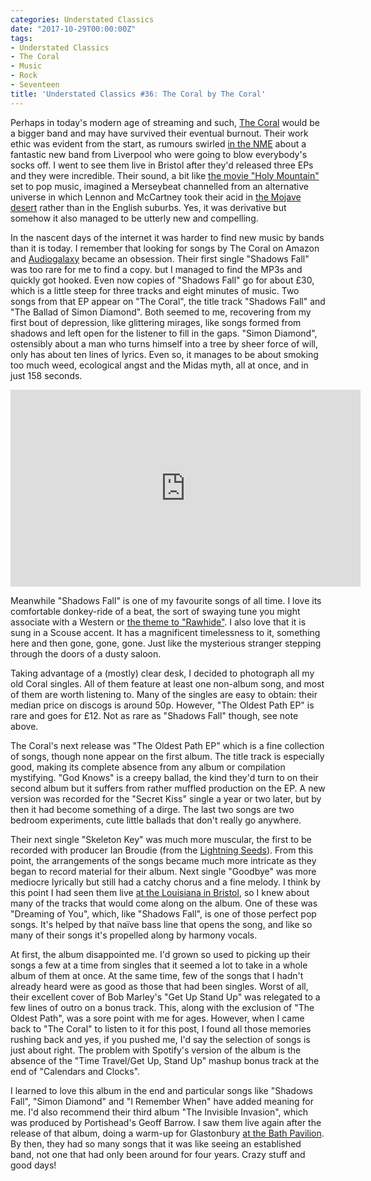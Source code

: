 ```yaml
---
categories: Understated Classics
date: "2017-10-29T00:00:00Z"
tags:
- Understated Classics
- The Coral
- Music
- Rock
- Seventeen
title: 'Understated Classics #36: The Coral by The Coral'
---
```


Perhaps in today's modern age of streaming and such, [The Coral](http://thecoral.co.uk) would be a bigger band and may have survived their eventual burnout. Their work ethic was evident from the start, as rumours swirled [in the NME](https://i.ebayimg.com/images/g/YdkAAOSwfl9XBSiR/s-l300.jpg) about a fantastic new band from Liverpool who were going to blow everybody's socks off. I went to see them live in Bristol after they'd released three EPs and they were incredible. Their sound, a bit like [the movie "Holy Mountain"](http://www.imdb.com/title/tt0071615/) set to pop music, imagined a Merseybeat channelled from an alternative universe in which Lennon and McCartney took their acid in [the Mojave desert](https://www.desertusa.com/mojave-desert.html) rather than in the English suburbs. Yes, it was derivative but somehow it also managed to be utterly new and compelling.

In the nascent days of the internet it was harder to find new music by bands than it is today. I remember that looking for songs by The Coral on Amazon and [Audiogalaxy](https://en.wikipedia.org/wiki/Audiogalaxy) became an obsession. Their first single "Shadows Fall" was too rare for me to find a copy. but I managed to find the MP3s and quickly got hooked. Even now copies of "Shadows Fall" go for about £30, which is a little steep for three tracks and eight minutes of music. Two songs from that EP appear on "The Coral", the title track "Shadows Fall" and "The Ballad of Simon Diamond". Both seemed to me, recovering from my first bout of depression, like glittering mirages, like songs formed from shadows and left open for the listener to fill in the gaps. "Simon Diamond", ostensibly about a man who turns himself into a tree by sheer force of will, only has about ten lines of lyrics. Even so, it manages to be about smoking too much weed, ecological angst and the Midas myth, all at once, and in just 158 seconds.

<iframe width="560" height="315" src="https://www.youtube.com/embed/kax7S_SX-qk" frameborder="0" allow="accelerometer; autoplay; encrypted-media; gyroscope; picture-in-picture" allowfullscreen></iframe>

Meanwhile "Shadows Fall" is one of my favourite songs of all time. I love its comfortable donkey-ride of a beat, the sort of swaying tune you might associate with a Western or [the theme to "Rawhide"](https://www.musicnotes.com/sheetmusic/mtd.asp?ppn=mn0106503). I also love that it is sung in a Scouse accent. It has a magnificent timelessness to it, something here and then gone, gone, gone. Just like the mysterious stranger stepping through the doors of a dusty saloon. 

Taking advantage of a (mostly) clear desk, I decided to photograph all my old Coral singles. All of them feature at least one non-album song, and most of them are worth listening to. Many of the singles are easy to obtain: their median price on discogs is around 50p. However, "The Oldest Path EP" is rare and goes for £12. Not as rare as "Shadows Fall" though, see note above.

The Coral's next release was "The Oldest Path EP" which is a fine collection of songs, though none appear on the first album. The title track is especially good, making its complete absence from any album or compilation mystifying. "God Knows" is a creepy ballad, the kind they'd turn to on their second album but it suffers from rather muffled production on the EP. A new version was recorded for the "Secret Kiss" single a year or two later, but by then it had become something of a dirge. The last two songs are two bedroom experiments, cute little ballads that don't really go anywhere.

Their next single "Skeleton Key" was much more muscular, the first to be recorded with producer Ian Broudie (from the [Lightning Seeds](https://en.wikipedia.org/wiki/The_Lightning_Seeds)). From this point, the arrangements of the songs became much more intricate as they began to record material for their album. Next single "Goodbye" was more mediocre lyrically but still had a catchy chorus and a fine melody. I think by this point I had seen them live [at the Louisiana in Bristol](https://www.thelouisiana.net), so I knew about many of the tracks that would come along on the album. One of these was "Dreaming of You", which, like "Shadows Fall", is one of those perfect pop songs. It's helped by that naïve bass line that opens the song, and like so many of their songs it's propelled along by harmony vocals. 

At first, the album disappointed me. I'd grown so used to picking up their songs a few at a time from singles that it seemed a lot to take in a whole album of them at once. At the same time, few of the songs that I hadn't already heard were as good as those that had been singles. Worst of all, their excellent cover of Bob Marley's "Get Up Stand Up" was relegated to a few lines of outro on a bonus track. This, along with the exclusion of "The Oldest Path", was a sore point with me for ages. However, when I came back to "The Coral" to listen to it for this post, I found all those memories rushing back and yes, if you pushed me, I'd say the selection of songs is just about right. The problem with Spotify's version of the album is the absence of the "Time Travel/Get Up, Stand Up" mashup bonus track at the end of "Calendars and Clocks".

I learned to love this album in the end and particular songs like "Shadows Fall", "Simon Diamond" and "I Remember When" have added meaning for me. I'd also recommend their third album "The Invisible Invasion", which was produced by Portishead's Geoff Barrow. I saw them live again after the release of that album, doing a warm-up for Glastonbury [at the Bath Pavilion](http://www.whatsonbath.co.uk/Theatre%20&%20Cinema/Bath%20Pavilion). By then, they had so many songs that it was like seeing an established band, not one that had only been around for four years. Crazy stuff and good days!